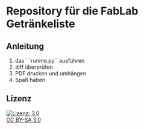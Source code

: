 # Repository für die FabLab Getränkeliste

## Anleitung
1. das ```runme.py`` ausführen
2. diff überprüfen
3. PDF drucken und umhängen
4. Spaß haben

## Lizenz

[![Lizenz: 3.0](https://licensebuttons.net/l/by-sa/3.0/de/88x31.png)</br>CC BY-SA 3.0](https://creativecommons.org/licenses/by-sa/3.0/)
